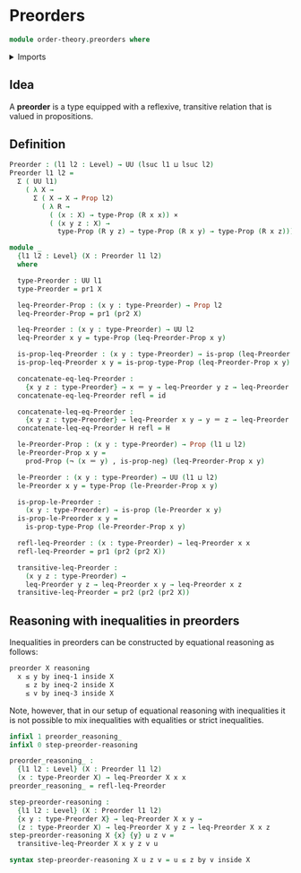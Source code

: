 # Preorders

```agda
module order-theory.preorders where
```

<details><summary>Imports</summary>

```agda
open import foundation.cartesian-product-types
open import foundation.dependent-pair-types
open import foundation.functions
open import foundation.identity-types
open import foundation.negation
open import foundation.propositions
open import foundation.universe-levels
```

</details>

## Idea

A **preorder** is a type equipped with a reflexive, transitive relation that is
valued in propositions.

## Definition

```agda
Preorder : (l1 l2 : Level) → UU (lsuc l1 ⊔ lsuc l2)
Preorder l1 l2 =
  Σ ( UU l1)
    ( λ X →
      Σ ( X → X → Prop l2)
        ( λ R →
          ( (x : X) → type-Prop (R x x)) ×
          ( (x y z : X) →
            type-Prop (R y z) → type-Prop (R x y) → type-Prop (R x z))))

module _
  {l1 l2 : Level} (X : Preorder l1 l2)
  where

  type-Preorder : UU l1
  type-Preorder = pr1 X

  leq-Preorder-Prop : (x y : type-Preorder) → Prop l2
  leq-Preorder-Prop = pr1 (pr2 X)

  leq-Preorder : (x y : type-Preorder) → UU l2
  leq-Preorder x y = type-Prop (leq-Preorder-Prop x y)

  is-prop-leq-Preorder : (x y : type-Preorder) → is-prop (leq-Preorder x y)
  is-prop-leq-Preorder x y = is-prop-type-Prop (leq-Preorder-Prop x y)

  concatenate-eq-leq-Preorder :
    {x y z : type-Preorder} → x ＝ y → leq-Preorder y z → leq-Preorder x z
  concatenate-eq-leq-Preorder refl = id

  concatenate-leq-eq-Preorder :
    {x y z : type-Preorder} → leq-Preorder x y → y ＝ z → leq-Preorder x z
  concatenate-leq-eq-Preorder H refl = H

  le-Preorder-Prop : (x y : type-Preorder) → Prop (l1 ⊔ l2)
  le-Preorder-Prop x y =
    prod-Prop (¬ (x ＝ y) , is-prop-neg) (leq-Preorder-Prop x y)

  le-Preorder : (x y : type-Preorder) → UU (l1 ⊔ l2)
  le-Preorder x y = type-Prop (le-Preorder-Prop x y)

  is-prop-le-Preorder :
    (x y : type-Preorder) → is-prop (le-Preorder x y)
  is-prop-le-Preorder x y =
    is-prop-type-Prop (le-Preorder-Prop x y)

  refl-leq-Preorder : (x : type-Preorder) → leq-Preorder x x
  refl-leq-Preorder = pr1 (pr2 (pr2 X))

  transitive-leq-Preorder :
    (x y z : type-Preorder) →
    leq-Preorder y z → leq-Preorder x y → leq-Preorder x z
  transitive-leq-Preorder = pr2 (pr2 (pr2 X))
```

## Reasoning with inequalities in preorders

Inequalities in preorders can be constructed by equational reasoning as follows:

```md
preorder X reasoning
  x ≤ y by ineq-1 inside X
    ≤ z by ineq-2 inside X
    ≤ v by ineq-3 inside X
```

Note, however, that in our setup of equational reasoning with inequalities it is
not possible to mix inequalities with equalities or strict inequalities.

```agda
infixl 1 preorder_reasoning_
infixl 0 step-preorder-reasoning

preorder_reasoning_ :
  {l1 l2 : Level} (X : Preorder l1 l2)
  (x : type-Preorder X) → leq-Preorder X x x
preorder_reasoning_ = refl-leq-Preorder

step-preorder-reasoning :
  {l1 l2 : Level} (X : Preorder l1 l2)
  {x y : type-Preorder X} → leq-Preorder X x y →
  (z : type-Preorder X) → leq-Preorder X y z → leq-Preorder X x z
step-preorder-reasoning X {x} {y} u z v =
  transitive-leq-Preorder X x y z v u

syntax step-preorder-reasoning X u z v = u ≤ z by v inside X
```
